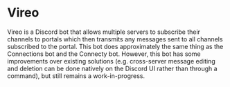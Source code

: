 # Vireo

Vireo is a Discord bot that allows multiple servers to subscribe their channels to portals which then transmits any messages sent to all channels subscribed to the portal. This bot does approximately the same thing as the Connections bot and the Connecty bot. However, this bot has some improvements over existing solutions (e.g. cross-server message editing and deletion can be done natively on the Discord UI rather than through a command), but still remains a work-in-progress.
